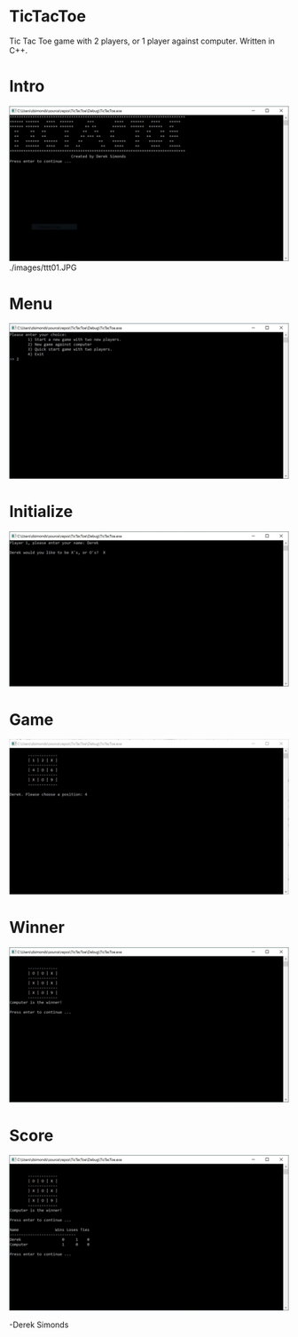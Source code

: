 # TicTacToe
Tic Tac Toe game with 2 players, or 1 player against computer. Written in C++.

# Intro
![Tic Tac Toe Intro](./images/ttt01.JPG)
./images/ttt01.JPG

# Menu
![Tic Tac Toe Menu](./images/ttt02.JPG)

# Initialize
![Tic Tac Toe Initialize](./images/ttt03.JPG)

# Game
![Tic Tac Toe Game](./images/ttt04.JPG)

# Winner
![Tic Tac Toe Winner](./images/ttt05.JPG)

# Score
![Tic Tac Toe Score](./images/ttt06.JPG)


-Derek Simonds
